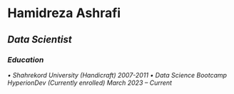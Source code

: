 # Hamidreza Ashrafi
## *_Data Scientist_*
### *Education*
*•	Shahrekord University (Handicraft)*
_2007-2011_
*•	Data Science Bootcamp HyperionDev (Currently enrolled)*
_March 2023 – Current_


